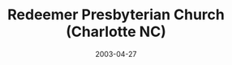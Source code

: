 ---
date: &id001 2003-04-27
end_date: null
location:
  address: 4824 Sharon Road
  city: Charlotte
  state: NC
minister:
- end: null
  name: Cliff Blair
  start: 2003-01-01
  type: Pastor
- end: 2014-01-01
  name: Joseph H. Fowler Jr.
  start: 2011-01-01
  type: Associate Pastor
- end: 2012-01-01
  name: George Knight
  start: 2004-01-01
  type: Teacher
ministers:
- Cliff Blair
- Joseph H. Fowler Jr.
- George Knight
name: Redeemer Presbyterian Church
names:
- end: 1986-09-17
  name: Puritan Reformed Orthodox Presbyterian Mission
  start: 1985-07-28
- end: null
  name: Redeemer Presbyterian Church
  start: 2003-04-27
origination_date: *id001
raw_data: "NORTH CAROLINA Charlotte\n\nPuritan Reformed Orthodox Presbyterian Mission\
  \  (July 28, 1985\u2013September 17, 1986)\nRedeemer Presbyterian Church  (April\
  \ 27, 2003\u2013 )\n(originally called Christ Presbyterian Church)\nMeeting at Reformed\
  \ Theological Seminary, 4824 Sharon Road\nPastor: Cliff Blair, 2003\u2013\nAssoc.\
  \ Pastor: Joseph H. Fowler Jr., 2011\u201314\nTeacher: George Knight, 2004\u2013\
  12"
states:
- NC
status:
  active: true
  end_date: null
  reason: null
  received_from: null
  withdrawal_to: null
title: Redeemer Presbyterian Church (Charlotte NC)
year_established:
- 2003

---
